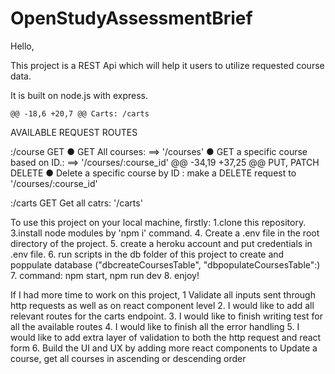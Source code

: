 # OpenStudyAssessmentBrief

Hello,

This project is a REST Api which will help it users to utilize requested course data.

It is built on node.js with express.

	@@ -18,6 +20,7 @@ Carts: /carts

AVAILABLE REQUEST ROUTES

:/course
GET
● GET All courses: ==> '/courses'
● GET a specific course based on ID.: ==>  '/courses/:course_id'
	@@ -34,19 +37,25 @@ PUT, PATCH
DELETE
● Delete a specific course by ID : make a DELETE request to '/courses/:course_id'

:/carts
GET
Get all catrs: '/carts'

To use this project on your local machine, firstly: 
1.clone this repository.
3.install node modules by 'npm i' command.
4. Create a .env file in the root directory of the project.
5. create a heroku account and put credentials in .env file.
6. run scripts in the db folder of this project to create and poppulate database ("dbcreateCoursesTable", "dbpopulateCoursesTable":)
7. command:  npm start, npm run dev
8. enjoy!



If I had more time to work on this project, 
1 Validate all inputs sent through http requests as well as on react component level
2. I would like to add all relevant routes for the carts endpoint.
3. I would like to finish writing test for all the available routes
4. I would like to finish all the error handling
5. I would like to add extra layer of validation to both the http request and react form 
6. Build the UI and UX by adding more react components to Update a course, get all courses in ascending or descending order
